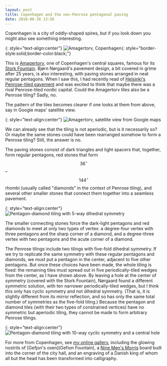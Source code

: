 ```yaml
---
layout: post
title: Copenhagen and the non-Penrose pentagonal paving
date: 2018-06-26 13:56
---
```

Copenhagen is a city of oddly-shaped spires, but if you look down you might also see something interesting.

{: style="text-align:center"}
![Amagertorv, Copenhagen](http://www.ics.uci.edu/~eppstein/pix/copenhagen/Amagertorv-m.jpg){: style="border-style:solid;border-color:black;"}

This is [Amagertorv](https://en.wikipedia.org/wiki/Amagertorv), one of Copenhagen's central squares, famous for its [Stork Fountain](https://en.wikipedia.org/wiki/Stork_Fountain). Bjørn Nørgaard's pavement design, a bit covered in grime after 25 years, is also interesting, with paving stones arranged in neat regular pentagons. When I saw this, I had recently read of [Helsinki's Penrose-tiled pavement](https://plus.google.com/100003628603413742554/posts/LLTz5yRgcnA) and was excited to think that maybe there was a rival Penrose-tiled nordic capital. Could the Amagertorv tiles also be a Penrose tiling? Sadly, no.

The pattern of the tiles becomes clearer if one looks at them from above, say in Google maps' satellite view.

{: style="text-align:center"}
![Amagertorv, satellite view from Google maps]({{site.baseurl}}/assets/2018/Amagertorv-from-Google-maps.jpg)

We can already see that the tiling is not aperiodic, but is it necessarily so?
Or maybe the same stones could have been rearranged somehow to form a Penrose tiling? Still, the answer is no.

The paving stones consist of dark triangles and light spacers that, together, form regular pentagons, red stones that form $$36^\circ$$–$$144^\circ$$ rhombi (usually called "diamonds" in the context of Penrose tiling), and several other smaller stones that connect them together into a seamless pavement.

{: style="text-align:center"}
![Pentagon-diamond tiling with 5-way dihedral symmetry]({{site.baseurl}}/assets/2018/Amagertorv.svg)

The smaller connecting stones force the dark-light pentagons and red diamonds to meet at only two types of vertex: a degree-four vertex with three pentagons and the sharp corner of a diamond, and a degree-three vertex with two pentagons and the acute corner of a diamond.

The Penrose tilings include two tilings with five-fold dihedral symmetry. If we try to replicate the same symmetry with these regular pentagons and diamonds, we must put a pentagon in the center, adjacent to five other pentagons. But once these choices have been made, the whole tiling is fixed: the remaining tiles must spread out in five periodically-tiled wedges from the center, as I have shown above. By leaving a hole at the center of symmetry (covered with the Stork Fountain), Nørgaard found a different symmetric solution, with ten narrower periodically-tiled wedges, but I think this only has cyclic symmetry and not dihedral symmetry. (That is, it is slightly different from its mirror reflection, and so has only the same total number of symmetries as the five-fold tiling.) Because the pentagon and diamond tiles (with their two types of constrained vertices) have no symmetric but aperiodic tiling, they cannot be made to form arbitrary Penrose tilings.

{: style="text-align:center"}
![Pentagon-diamond tiling with 10-way cyclic symmetry and a central hole]({{site.baseurl}}/assets/2018/StorkFountain.svg)

For more from Copenhagen, see [my online gallery](https://www.ics.uci.edu/~eppstein/pix/copenhagen/), including the glowing nostrils of [Gefjon's oxen](Gefion Fountain), a [Nine Men's Morris](https://en.wikipedia.org/wiki/Nine_Men%27s_Morris) board built into the corner of the city hall, and an engraving of a Danish king of whom all but the head has been transformed into calligraphy.